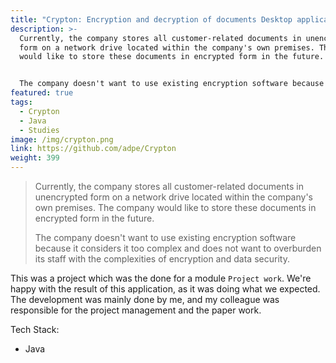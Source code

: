 ```yaml
---
title: "Crypton: Encryption and decryption of documents Desktop application"
description: >-
  Currently, the company stores all customer-related documents in unencrypted
  form on a network drive located within the company's own premises. The company
  would like to store these documents in encrypted form in the future. 


  The company doesn't want to use existing encryption software because it considers it too complex and does not want to overburden its staff with the complexities of encryption and data security.
featured: true
tags:
  - Crypton
  - Java
  - Studies
image: /img/crypton.png
link: https://github.com/adpe/Crypton
weight: 399
---
```


> Currently, the company stores all customer-related documents in unencrypted form on a network drive located within the company's own premises. The company would like to store these documents in encrypted form in the future.
>
> The company doesn't want to use existing encryption software because it considers it too complex and does not want to overburden its staff with the complexities of encryption and data security.

This was a project which was the done for a module `Project work`. We're happy with the result of this application, as it was doing what we expected. The development was mainly done by me, and my colleague was responsible for the project management and the paper work.

Tech Stack:

* Java
